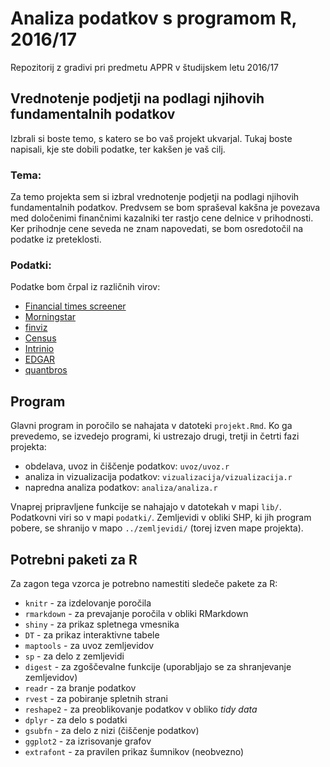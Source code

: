 # Analiza podatkov s programom R, 2016/17

Repozitorij z gradivi pri predmetu APPR v študijskem letu 2016/17

## Vrednotenje podjetji na podlagi njihovih fundamentalnih podatkov

Izbrali si boste temo, s katero se bo vaš projekt ukvarjal. Tukaj boste
napisali, kje ste dobili podatke, ter kakšen je vaš cilj.

### Tema:
Za temo projekta sem si izbral vrednotenje podjetji na podlagi njihovih fundamentalnih podatkov. Predvsem se bom spraševal kakšna je povezava med določenimi finančnimi kazalniki ter rastjo cene delnice v prihodnosti. Ker prihodnje cene seveda ne znam napovedati, se bom osredotočil na podatke iz preteklosti.

### Podatki:
Podatke bom črpal iz različnih virov:

* [Financial times screener](https://markets.ft.com/data/equities?expandedScreener=true)
* [Morningstar](http://www.morningstar.com/)
* [finviz](http://finviz.com/)
* [Census](https://factfinder.census.gov/faces/nav/jsf/pages/index.xhtml)
* [Intrinio](http://blog.intrinio.com/modeling-financial-data-in-r-with-intrinio/)
* [EDGAR](https://www.sec.gov/edgar/searchedgar/companysearch.html)
* [quantbros](https://www.youtube.com/watch?v=92zCRV3eQxw)


## Program

Glavni program in poročilo se nahajata v datoteki `projekt.Rmd`. Ko ga prevedemo,
se izvedejo programi, ki ustrezajo drugi, tretji in četrti fazi projekta:

* obdelava, uvoz in čiščenje podatkov: `uvoz/uvoz.r`
* analiza in vizualizacija podatkov: `vizualizacija/vizualizacija.r`
* napredna analiza podatkov: `analiza/analiza.r`

Vnaprej pripravljene funkcije se nahajajo v datotekah v mapi `lib/`. Podatkovni
viri so v mapi `podatki/`. Zemljevidi v obliki SHP, ki jih program pobere, se
shranijo v mapo `../zemljevidi/` (torej izven mape projekta).

## Potrebni paketi za R

Za zagon tega vzorca je potrebno namestiti sledeče pakete za R:

* `knitr` - za izdelovanje poročila
* `rmarkdown` - za prevajanje poročila v obliki RMarkdown
* `shiny` - za prikaz spletnega vmesnika
* `DT` - za prikaz interaktivne tabele
* `maptools` - za uvoz zemljevidov
* `sp` - za delo z zemljevidi
* `digest` - za zgoščevalne funkcije (uporabljajo se za shranjevanje zemljevidov)
* `readr` - za branje podatkov
* `rvest` - za pobiranje spletnih strani
* `reshape2` - za preoblikovanje podatkov v obliko *tidy data*
* `dplyr` - za delo s podatki
* `gsubfn` - za delo z nizi (čiščenje podatkov)
* `ggplot2` - za izrisovanje grafov
* `extrafont` - za pravilen prikaz šumnikov (neobvezno)
